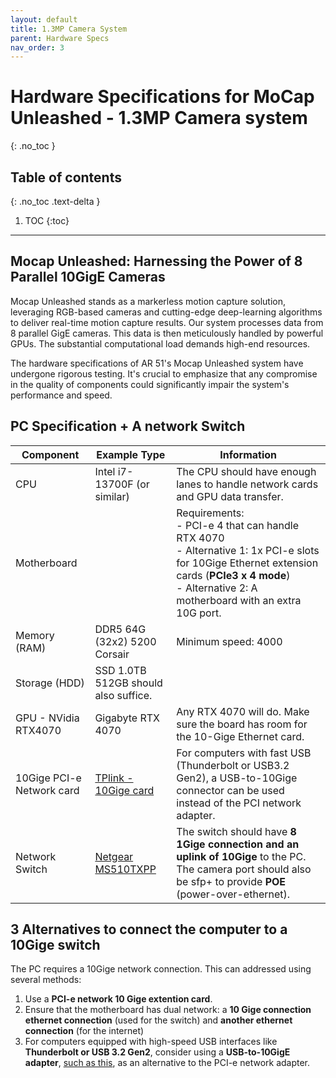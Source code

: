 ```yaml
---
layout: default
title: 1.3MP Camera System
parent: Hardware Specs
nav_order: 3
---
```


# Hardware Specifications for MoCap Unleashed - 1.3MP Camera system
{: .no_toc }

## Table of contents
{: .no_toc .text-delta }

1. TOC
{:toc}

---


## Mocap Unleashed: Harnessing the Power of 8 Parallel 10GigE Cameras
Mocap Unleashed stands as a markerless motion capture solution, leveraging RGB-based cameras and cutting-edge deep-learning algorithms to deliver real-time motion capture results. Our system processes data from 8 parallel GigE cameras. This data is then meticulously handled by powerful GPUs. The substantial computational load demands high-end resources.

The hardware specifications of AR 51's Mocap Unleashed system have undergone rigorous testing. It's crucial to emphasize that any compromise in the quality of components could significantly impair the system's performance and speed.


## PC Specification + A network Switch

| Component            | Example Type                            | Information                                                                                                      |
|----------------------|-----------------------------------------|------------------------------------------------------------------------------------------------------------------|
| CPU                  | Intel i7-13700F (or similar)            | The CPU should have enough lanes to handle network cards and GPU data transfer. |
| Motherboard          | | Requirements:<br> - PCI-e 4 that can handle RTX 4070 <br> - Alternative 1: 1x PCI-e  slots for 10Gige Ethernet extension cards (**PCIe3 x 4 mode**) <br> - Alternative 2: A motherboard with an extra 10G port. | 
| Memory (RAM)         | DDR5 64G (32x2) 5200 Corsair            | Minimum speed: 4000                                                                                              |
| Storage (HDD)        | SSD 1.0TB<br>512GB should also suffice. |                                                                                                                 |
| GPU - NVidia RTX4070 | Gigabyte RTX 4070                       | Any RTX 4070 will do. Make sure the board has room for the 10-Gige Ethernet card.                                |
| 10Gige PCI-e Network card  | [TPlink - 10Gige card](https://www.amazon.com/TP-Link-TX401-Ethernet-Supports-Including/dp/B08D71PVXG)                   | For computers with fast USB (Thunderbolt or USB3.2 Gen2), a USB-to-10Gige connector can be used instead of the PCI network adapter.|
| Network Switch       | [Netgear MS510TXPP](https://www.amazon.com/NETGEAR-Multi-Gigabit-Managed-Uplinks-MS510TXPP/dp/B075Q5T7NH?th=1) | The switch should have **8 1Gige connection and an uplink of 10Gige** to the PC. The camera port should also be sfp+ to provide **POE** (power-over-ethernet). |

## 3 Alternatives to connect the computer to a 10Gige switch
The PC requires a 10Gige network connection. This can addressed using several methods:
1. Use a **PCI-e network 10 Gige extention card**.
2. Ensure that the motherboard has dual network: a **10 Gige connection ethernet connection** (used for the switch) and **another ethernet connection** (for the internet)
3. For computers equipped with high-speed USB interfaces like **Thunderbolt or USB 3.2 Gen2**, consider using a **USB-to-10GigE adapter**, [such as this](https://www.sonnettech.com/product/solo10g-tb3/overview.html), as an alternative to the PCI-e network adapter.

